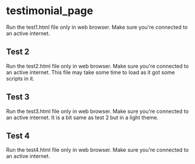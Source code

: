 # testimonial_page
Run the test1.html file only in web browser.
Make sure you're connected to an active internet.
## Test 2
Run the test2.html file only in web browser.
Make sure you're connected to an active internet.
This file may take some time to load as it got some scripts in it.
## Test 3
Run the test3.html file only in web browser.
Make sure you're connected to an active internet.
It is a bit same as test 2 but in a light theme.
## Test 4
Run the test4.html file only in web browser.
Make sure you're connected to an active internet.
